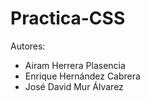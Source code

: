 ﻿# Practica-CSS

Autores:

  * Airam Herrera Plasencia
  * Enrique Hernández Cabrera
  * José David Mur Álvarez

